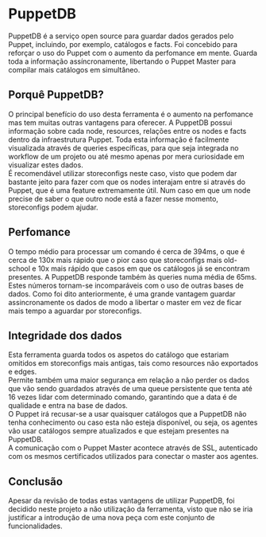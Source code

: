# **PuppetDB**

PuppetDB é a serviço open source para guardar dados gerados pelo Puppet, incluindo, por exemplo, catálogos e facts. Foi concebido para reforçar o uso do Puppet com o aumento da perfomance em mente. Guarda toda a informação assíncronamente, libertando o Puppet Master para compilar mais catálogos em simultâneo.

## **Porquê PuppetDB?**

O principal benefício do uso desta ferramenta é o aumento na perfomance mas tem muitas outras vantagens para oferecer. A PuppetDB possui informação sobre cada node, resources, relações entre os nodes e facts dentro da infraestrutura Puppet. Toda esta informação é facilmente visualizada através de queries específicas, para que seja integrada no workflow de um projeto ou até mesmo apenas por mera curiosidade em visualizar estes dados.  
É recomendável utilizar storeconfigs neste caso, visto que podem dar bastante jeito para fazer com que os nodes interajam entre si através do Puppet, que é uma feature extremamente útil. Num caso em que um node precise de saber o que outro node está a fazer nesse momento, storeconfigs podem ajudar.  

## **Perfomance**

O tempo médio para processar um comando é cerca de 394ms, o que é cerca de 130x mais rápido que o pior caso que storeconfigs mais old-school e 10x mais rápido que casos em que os catálogos já se encontram presentes. A PuppetDB responde também às queries numa média de 65ms.  
Estes números tornam-se incomparáveis com o uso de outras bases de dados. Como foi dito anteriormente, é uma grande vantagem guardar assincronamente os dados de modo a libertar o master em vez de ficar mais tempo a aguardar por storeconfigs.

## **Integridade dos dados**

Esta ferramenta guarda todos os aspetos do catálogo que estariam omitidos em storeconfigs mais antigas, tais como resources não exportados e edges.  
Permite também uma maior segurança em relação a não perder os dados que vão sendo guardados através de uma queue persistente que tenta até 16 vezes lidar com determinado comando, garantindo que a data é de qualidade e entra na base de dados.  
O Puppet irá recusar-se a usar quaisquer catálogos que a PuppetDB não tenha conhecimento ou caso esta não esteja disponível, ou seja, os agentes vão usar catálogos sempre atualizados e que estejam presentes na PuppetDB.  
A comunicação com o Puppet Master acontece através de SSL, autenticado com os mesmos certificados utilizados para conectar o master aos agentes.

## **Conclusão**

Apesar da revisão de todas estas vantagens de utilizar PuppetDB, foi decidido neste projeto a não utilização da ferramenta, visto que não se iria justificar a introdução de uma nova peça com este conjunto de funcionalidades.